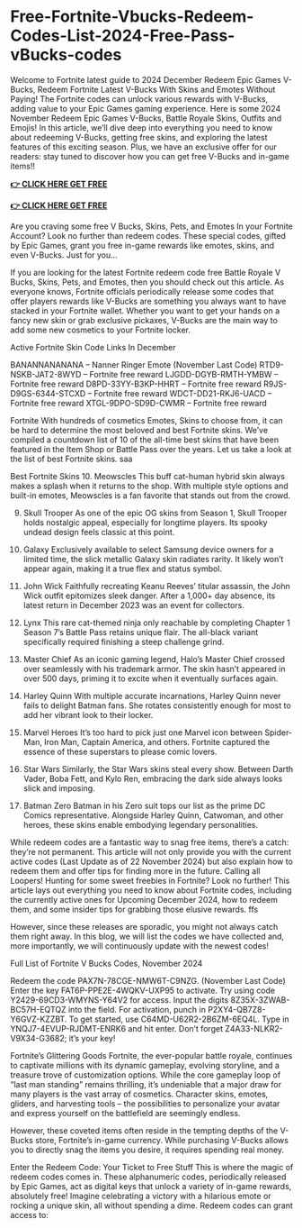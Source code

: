 # Free-Fortnite-Vbucks-Redeem-Codes-List-2024-Free-Pass-vBucks-codes

Welcome to Fortnite latest guide to 2024 December Redeem Epic Games V-Bucks, Redeem Fortnite Latest V-Bucks With Skins and Emotes Without Paying! The Fortnite codes can unlock various rewards with V-Bucks, adding value to your Epic Games gaming experience. Here is some 2024 November Redeem Epic Games V-Bucks, Battle Royale Skins, Outfits and Emojis! In this article, we’ll dive deep into everything you need to know about redeeming V-Bucks, getting free skins, and exploring the latest features of this exciting season. Plus, we have an exclusive offer for our readers: stay tuned to discover how you can get free V-Bucks and in-game items!!

**[👉 CLICK HERE GET FREE](https://tinyurl.com/yf42k9uw)**

**[👉 CLICK HERE GET FREE](https://tinyurl.com/yf42k9uw)**

Are you craving some free V Bucks, Skins, Pets, and Emotes In your Fortnite Account? Look no further than redeem codes. These special codes, gifted by Epic Games, grant you free in-game rewards like emotes, skins, and even V-Bucks. Just for you...

If you are looking for the latest Fortnite redeem code free Battle Royale V Bucks, Skins, Pets, and Emotes, then you should check out this article. As everyone knows, Fortnite officials periodically release some codes that offer players rewards like V-Bucks are something you always want to have stacked in your Fortnite wallet. Whether you want to get your hands on a fancy new skin or grab exclusive pickaxes, V-Bucks are the main way to add some new cosmetics to your Fortnite locker.

Active Fortnite Skin Code Links In December







BANANNANANANA – Nanner Ringer Emote (November Last Code)
RTD9-NSKB-JAT2-8WYD – Fortnite free reward
LJGDD-DGYB-RMTH-YMBW – Fortnite free reward
D8PD-33YY-B3KP-HHRT – Fortnite free reward
R9JS-D9GS-6344-STCXD – Fortnite free reward
WDCT-DD21-RKJ6-UACD – Fortnite free reward
XTGL-9DPO-SD9D-CWMR – Fortnite free reward






Fortnite With hundreds of cosmetics Emotes, Skins to choose from, it can be hard to determine the most beloved and best Fortnite skins. We’ve compiled a countdown list of 10 of the all-time best skins that have been featured in the Item Shop or Battle Pass over the years. Let us take a look at the list of best Fortnite skins. saa

Best Fortnite Skins
10. Meowscles
This buff cat-human hybrid skin always makes a splash when it returns to the shop. With multiple style options and built-in emotes, Meowscles is a fan favorite that stands out from the crowd.

9. Skull Trooper
As one of the epic OG skins from Season 1, Skull Trooper holds nostalgic appeal, especially for longtime players. Its spooky undead design feels classic at this point.

8. Galaxy
Exclusively available to select Samsung device owners for a limited time, the slick metallic Galaxy skin radiates rarity. It likely won’t appear again, making it a true flex and status symbol.

7. John Wick
Faithfully recreating Keanu Reeves’ titular assassin, the John Wick outfit epitomizes sleek danger. After a 1,000+ day absence, its latest return in December 2023 was an event for collectors.

6. Lynx
This rare cat-themed ninja only reachable by completing Chapter 1 Season 7’s Battle Pass retains unique flair. The all-black variant specifically required finishing a steep challenge grind.

5. Master Chief
As an iconic gaming legend, Halo’s Master Chief crossed over seamlessly with his trademark armor. The skin hasn’t appeared in over 500 days, priming it to excite when it eventually surfaces again.

4. Harley Quinn
With multiple accurate incarnations, Harley Quinn never fails to delight Batman fans. She rotates consistently enough for most to add her vibrant look to their locker.

3. Marvel Heroes
It’s too hard to pick just one Marvel icon between Spider-Man, Iron Man, Captain America, and others. Fortnite captured the essence of these superstars to please comic lovers.

2. Star Wars
Similarly, the Star Wars skins steal every show. Between Darth Vader, Boba Fett, and Kylo Ren, embracing the dark side always looks slick and imposing.

1. Batman Zero
Batman in his Zero suit tops our list as the prime DC Comics representative. Alongside Harley Quinn, Catwoman, and other heroes, these skins enable embodying legendary personalities.

While redeem codes are a fantastic way to snag free items, there’s a catch: they’re not permanent. This article will not only provide you with the current active codes (Last Update as of 22 November 2024) but also explain how to redeem them and offer tips for finding more in the future. Calling all Loopers! Hunting for some sweet freebies in Fortnite? Look no further! This article lays out everything you need to know about Fortnite codes, including the currently active ones for Upcoming December 2024, how to redeem them, and some insider tips for grabbing those elusive rewards. ffs

However, since these releases are sporadic, you might not always catch them right away. In this blog, we will list the codes we have collected and, more importantly, we will continuously update with the newest codes!

Full List of Fortnite V Bucks Codes, November 2024







Redeem the code PAX7N-78CGE-NMW6T-C9NZG. (November Last Code)
Enter the key FAT6P-PPE2E-4WQKV-UXP95 to activate.
Try using code Y2429-69CD3-WMYNS-Y64V2 for access.
Input the digits 8Z35X-3ZWAB-BC57H-EQTQZ into the field.
For activation, punch in P2XY4-QB7Z8-Y6GVZ-KZZBT.
To get started, use C64MD-U62R2-2B6ZM-6EQ4L.
Type in YNQJ7-4EVUP-RJDMT-ENRK6 and hit enter.
Don’t forget Z4A33-NLKR2-V9X34-G3682; it’s your key!






Fortnite’s Glittering Goods
Fortnite, the ever-popular battle royale, continues to captivate millions with its dynamic gameplay, evolving storyline, and a treasure trove of customization options. While the core gameplay loop of “last man standing” remains thrilling, it’s undeniable that a major draw for many players is the vast array of cosmetics. Character skins, emotes, gliders, and harvesting tools – the possibilities to personalize your avatar and express yourself on the battlefield are seemingly endless.

However, these coveted items often reside in the tempting depths of the V-Bucks store, Fortnite’s in-game currency. While purchasing V-Bucks allows you to directly snag the items you desire, it requires spending real money.

Enter the Redeem Code: Your Ticket to Free Stuff
This is where the magic of redeem codes comes in. These alphanumeric codes, periodically released by Epic Games, act as digital keys that unlock a variety of in-game rewards, absolutely free! Imagine celebrating a victory with a hilarious emote or rocking a unique skin, all without spending a dime. Redeem codes can grant access to:
